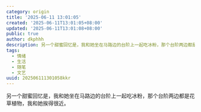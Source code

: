 ```yaml
---
category: origin
title: '2025-06-11 13:01:05'
created: '2025-06-11T13:01:05+08:00'
updated: '2025-06-11T13:01:08+08:00'
public: true
author: dkphhh
description: 另一个甜蜜回忆是，我和她坐在马路边的台阶上一起吃冰粉，那个台阶两边都是花草植物，我和她挨得很近……
tags:
  - 情绪
  - 生活
  - 随笔
  - 文艺
uuid: 202506111301058kkr
---
```


另一个甜蜜回忆是，我和她坐在马路边的台阶上一起吃冰粉，那个台阶两边都是花草植物，我和她挨得很近。
